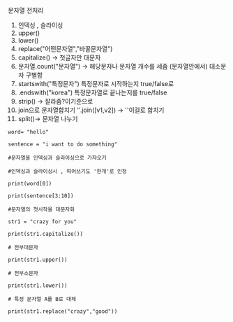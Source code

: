 문자열 전처리 
1. 인덱싱 , 슬라이싱
1. upper()
2. lower()
3. replace("어떤문자열","바꿀문자열")
4. capitalize() -> 첫글자만 대문자
5. 문자열.count("문자열") -> 해당문자나 문자열 개수를 세줌 (문자열안에서) 대소문자 구별함
6. startswith("특정문자") 특정문자로 시작하는지 true/false로 
7. .endswith("korea")  특정문자열로 끝나는지를 true/false
8. strip() -> 잘라줌?이기준으로
9. join으로 문자열합치기 ''.join([v1,v2]) -> ''이걸로 합치기
 10. split()-> 문자열 나누기 
```
word= "hello"

sentence = "i want to do something"
```

```
#문자열을 인덱싱과 슬라이싱으로 가쟈오기

#인덱싱과 슬라이싱시 , 띄어쓰기도 '한개'로 인정

print(word[0])

print(sentence[3:10])
```

```
#문자열의 첫시작을 대문자화

str1 = "crazy for you"

print(str1.capitalize())

# 전부대문자

print(str1.upper())

# 전부소문자

print(str1.lower())

# 특정 문자열 A를 B로 대체

print(str1.replace("crazy","good"))
```